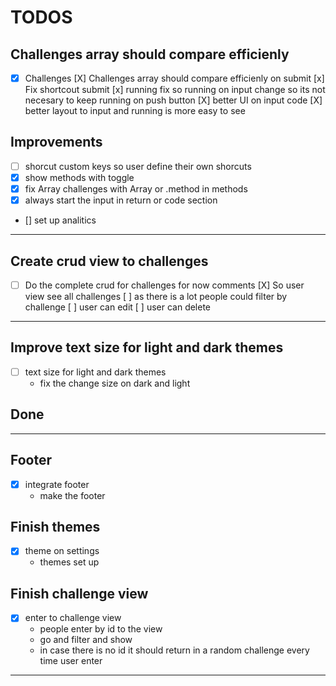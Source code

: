 # TODOS
## Challenges array should compare efficienly
- [x] Challenges
  [X] Challenges array should compare efficienly on submit
  [x] Fix shortcout submit
  [x] running fix so running on input change so its not necesary to keep running on push button
  [X] better UI on input code 
  [X] better layout to input and running is more easy to see


## Improvements
- [ ] shorcut custom keys so user define their own shorcuts
- [X] show methods with toggle
- [X] fix Array challenges with Array or .method in methods
- [X] always start the input in return or code section
- [] set up analitics


---
## Create crud view to challenges 
- [ ] Do the complete crud for challenges for now comments
  [X] So user view see all challenges
  [ ] as there is a lot people could filter by challenge
  [ ] user can edit 
  [ ] user can delete
---
## Improve text size for light and dark themes
- [ ] text size for light and dark themes
  - fix the change size on dark and light











## Done
---
## Footer
- [x] integrate footer
  - make the footer
## Finish themes
- [x] theme on settings
  - themes set up
## Finish challenge view
- [x] enter to challenge view
  - people enter by id to the view
  - go and filter and show
  - in case there is no id it should return in a random challenge every time user enter
---